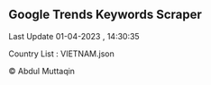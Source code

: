 

## Google Trends Keywords Scraper 
 
Last Update 01-04-2023 , 14:30:35

Country List :
VIETNAM.json



© Abdul Muttaqin 
